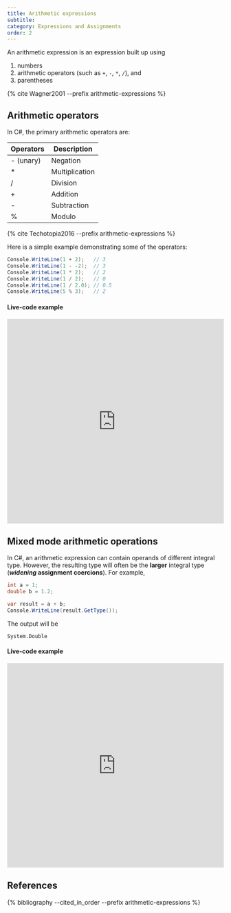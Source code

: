 ```yaml
---
title: Arithmetic expressions
subtitle:
category: Expressions and Assignments
order: 2
---
```


An arithmetic expression is an expression built up using

1. numbers
1. arithmetic operators (such as `+`, `-`, `*`, `/`), and
1. parentheses

{% cite Wagner2001 --prefix arithmetic-expressions %}

## Arithmetic operators

In C#, the primary arithmetic operators are:

| Operators | Description    |
| --------- | -------------- |
| - (unary) | Negation       |
| *         | Multiplication |
| /         | Division       |
| +         | Addition       |
| -         | Subtraction    |
| %         | Modulo         |

{% cite Techotopia2016 --prefix arithmetic-expressions %}

Here is a simple example demonstrating some of the operators:

```cs
Console.WriteLine(1 + 2);   // 3
Console.WriteLine(1 - -2);  // 3
Console.WriteLine(1 * 2);   // 2
Console.WriteLine(1 / 2);   // 0
Console.WriteLine(1 / 2.0); // 0.5
Console.WriteLine(5 % 3);   // 2
```

#### Live-code example

<iframe width="100%" height="475" src="https://dotnetfiddle.net/Widget/cEdjlF" frameborder="0"></iframe>

## Mixed mode arithmetic operations

In C#, an arithmetic expression can contain operands of different integral type. However, the resulting type will often be the **larger** integral type (**_widening_ assignment coercions**). For example,

```cs
int a = 1;
double b = 1.2;

var result = a + b;
Console.WriteLine(result.GetType());
```

The output will be
```
System.Double
```

#### Live-code example

<iframe width="100%" height="475" src="https://dotnetfiddle.net/Widget/sv0S4d" frameborder="0"></iframe>

## References

{% bibliography --cited_in_order --prefix arithmetic-expressions %}